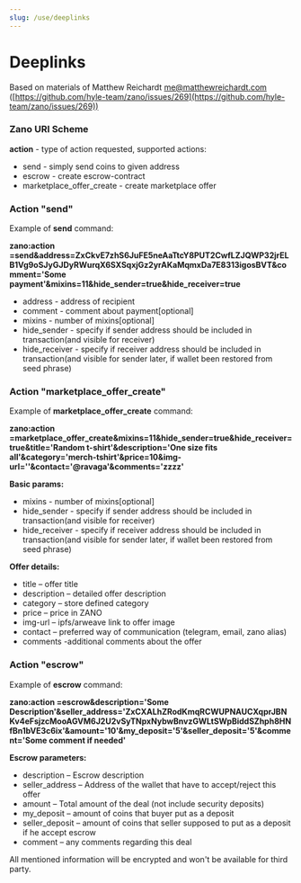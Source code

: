 ```yaml
---
slug: /use/deeplinks
---
```


# Deeplinks

Based on materials of Matthew Reichardt [me@matthewreichardt.com](mailto\:me@matthewreichardt.com) ([https://github.com/hyle-team/zano/issues/269](https://github.com/hyle-team/zano/issues/269))

### Zano URI Scheme

**action** - type of action requested, supported actions:

- send - simply send coins to given address
- escrow - create escrow-contract
- marketplace\_offer\_create - create marketplace offer

### Action "send"

Example of **send** command:

**zano\:action
\=send\&address=ZxCkvE7zhS6JuFE5neAaTtcY8PUT2CwfLZJQWP32jrELB1Vg9oSJyGJDyRWurqX6SXSqxjGz2yrAKaMqmxDa7E8313igosBVT\&comment='Some payment'\&mixins=11\&hide\_sender=true\&hide\_receiver=true**

- address - address of recipient
- comment - comment about payment\[optional]
- mixins - number of mixins\[optional]
- hide\_sender - specify if sender address should be included in transaction(and visible for receiver)
- hide\_receiver - specify if receiver address should be included in transaction(and visible for sender later, if wallet been restored from seed phrase)

### Action "marketplace\_offer\_create"

Example of **marketplace\_offer\_create** command:

**zano\:action
\=marketplace\_offer\_create\&mixins=11\&hide\_sender=true\&hide\_receiver=true\&title='Random t-shirt'\&description='One size fits all'\&category='merch-tshirt'\&price=10\&img-url=''\&contact='@ravaga'\&comments='zzzz'**

**Basic params:**

- mixins - number of mixins\[optional]
- hide\_sender - specify if sender address should be included in transaction(and visible for receiver)
- hide\_receiver - specify if receiver address should be included in transaction(and visible for sender later, if wallet been restored from seed phrase)

**Offer details:**

- title – offer title
- description – detailed offer description
- category – store defined category
- price – price in ZANO
- img-url – ipfs/arweave link to offer image
- contact – preferred way of communication (telegram, email, zano alias)
- comments -additional comments about the offer

### Action "escrow"

Example of **escrow** command:

**zano\:action
\=escrow\&description='Some Description'\&seller\_address='ZxCXALhZRodKmqRCWUPNAUCXqprJBNKv4eFsjzcMooAGVM6J2U2vSyTNpxNybwBnvzGWLtSWpBiddSZhph8HNfBn1bVE3c6ix'\&amount='10'\&my\_deposit='5'\&seller\_deposit='5'\&comment='Some comment if needed'**

**Escrow parameters:**

- description – Escrow description
- seller\_address – Address of the wallet that have to accept/reject this offer
- amount – Total amount of the deal (not include security deposits)
- my\_deposit – amount of coins that buyer put as a deposit
- seller\_deposit – amount of coins that seller supposed to put as a deposit if he accept escrow
- comment – any comments regarding this deal

All mentioned information will be encrypted and won't be available for third party.
